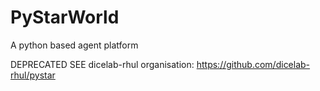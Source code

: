 # PyStarWorld
A python based agent platform

DEPRECATED SEE dicelab-rhul organisation: https://github.com/dicelab-rhul/pystar
